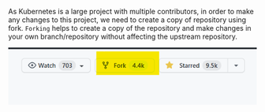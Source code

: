  As Kubernetes is a large project with multiple contributors, in order to make any changes to this project, we need to create a copy of repository using fork. `Forking` helps to create a copy of the repository and make changes in your own branch/repository without affecting the upstream repository.

 ![Forking](./assets/forking.png)